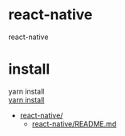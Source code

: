 # react-native
react-native

# install
yarn install  
<a href="https://classic.yarnpkg.com/en/docs/cli/install/">yarn install</a>  

 * <a href="teleportsing/react-native">react-native/</a>
    * <a href="teleportsing/react-native/README.md">react-native/README.md</a>
